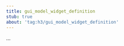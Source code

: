 ```yaml
---
title: gui_model_widget_definition
stub: true
about: 'tag:h3/gui_model_widget_definition'
---
```

...

